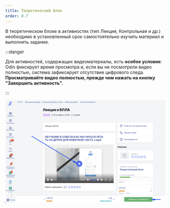```yaml
---
title: Теоретический блок
order: 0.7
---
```


В теоретическом блоке в  активностях (тип Лекция,  Контрольная и др.)  необходимо в установленный срок самостоятельно изучить материал и выполнить задание.

:::danger 

Для активностей, содержащих видеоматериалы, есть **особое условие**: Odin фиксирует время просмотра и, если вы не посмотрели видео полностью, система зафиксирует отсутствие цифрового следа.\
**Просматривайте видео полностью, прежде чем нажать на кнопку "Завершить активность".**

:::

![](<./image (127).png>)